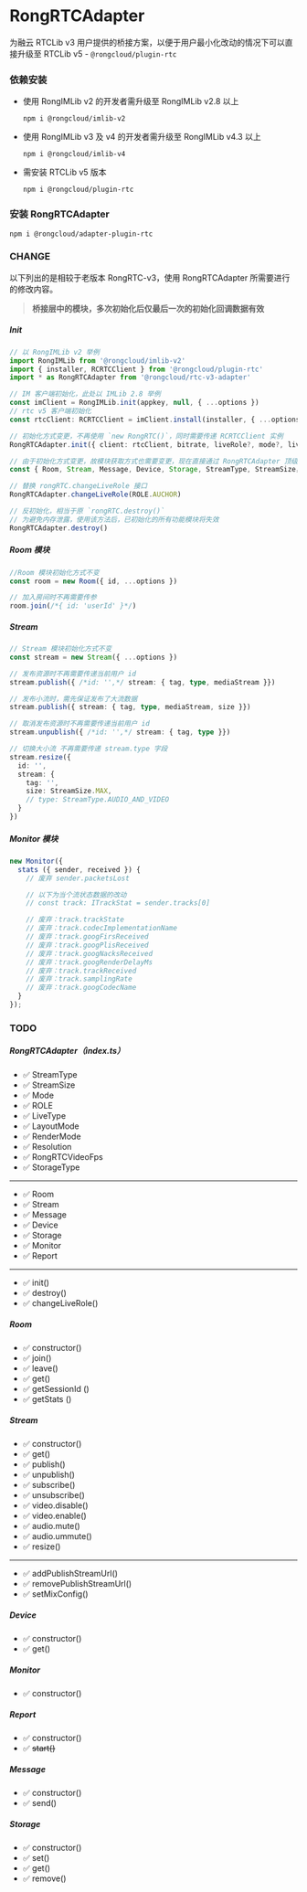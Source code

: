 # RongRTCAdapter

为融云 RTCLib v3 用户提供的桥接方案，以便于用户最小化改动的情况下可以直接升级至 RTCLib v5 - `@rongcloud/plugin-rtc`

### 依赖安装

* 使用 RongIMLib v2 的开发者需升级至 RongIMLib v2.8 以上
  ```shell
  npm i @rongcloud/imlib-v2
  ```
* 使用 RongIMLib v3 及 v4 的开发者需升级至 RongIMLib v4.3 以上
  ```shell
  npm i @rongcloud/imlib-v4
  ```
* 需安装 RTCLib v5 版本
  ```shell
  npm i @rongcloud/plugin-rtc
  ```

### 安装 RongRTCAdapter

```shell
npm i @rongcloud/adapter-plugin-rtc
```

### CHANGE

以下列出的是相较于老版本 RongRTC-v3，使用 RongRTCAdapter 所需要进行的修改内容。

> **桥接层中的模块，多次初始化后仅最后一次的初始化回调数据有效**

##### Init

```typescript
// 以 RongIMLib v2 举例
import RongIMLib from '@rongcloud/imlib-v2'
import { installer, RCRTCClient } from '@rongcloud/plugin-rtc'
import * as RongRTCAdapter from '@rongcloud/rtc-v3-adapter'

// IM 客户端初始化，此处以 IMLib 2.8 举例
const imClient = RongIMLib.init(appkey, null, { ...options })
// rtc v5 客户端初始化
const rtcClient: RCRTCClient = imClient.install(installer, { ...options })

// 初始化方式变更，不再使用 `new RongRTC()`，同时需要传递 RCRTCClient 实例
RongRTCAdapter.init({ client: rtcClient, bitrate, liveRole?, mode?, liveType? })

// 由于初始化方式变更，故模块获取方式也需要变更，现在直接通过 RongRTCAdapter 顶级变量获取
const { Room, Stream, Message, Device, Storage, StreamType, StreamSize，Mode, LiveType, ROLE } = RongRTCAdapter;

// 替换 rongRTC.changeLiveRole 接口
RongRTCAdapter.changeLiveRole(ROLE.AUCHOR)

// 反初始化，相当于原 `rongRTC.destroy()`
// 为避免内存泄露，使用该方法后，已初始化的所有功能模块将失效
RongRTCAdapter.destroy()
```

##### Room 模块

```typescript
//Room 模块初始化方式不变
const room = new Room({ id, ...options })

// 加入房间时不再需要传参
room.join(/*{ id: 'userId' }*/)
```

##### Stream

```typescript
// Stream 模块初始化方式不变
const stream = new Stream({ ...options })

// 发布资源时不再需要传递当前用户 id
stream.publish({ /*id: '',*/ stream: { tag, type, mediaStream }})

// 发布小流时，需先保证发布了大流数据
stream.publish({ stream: { tag, type, mediaStream, size }})

// 取消发布资源时不再需要传递当前用户 id
stream.unpublish({ /*id: '',*/ stream: { tag, type }})

// 切换大小流 不再需要传递 stream.type 字段
stream.resize({
  id: '',
  stream: {
    tag: '',
    size: StreamSize.MAX,
    // type: StreamType.AUDIO_AND_VIDEO
  }
})
```

##### Monitor 模块

```typescript
new Monitor({
  stats ({ sender, received }) {
    // 废弃 sender.packetsLost

    // 以下为当个流状态数据的改动
    // const track: ITrackStat = sender.tracks[0]

    // 废弃：track.trackState
    // 废弃：track.codecImplementationName
    // 废弃：track.googFirsReceived
    // 废弃：track.googPlisReceived
    // 废弃：track.googNacksReceived
    // 废弃：track.googRenderDelayMs
    // 废弃：track.trackReceived
    // 废弃：track.samplingRate
    // 废弃：track.googCodecName
  }
});
```

### TODO

##### RongRTCAdapter（index.ts）

* ✅ StreamType
* ✅ StreamSize
* ✅ Mode
* ✅ ROLE
* ✅ LiveType
* ✅ LayoutMode
* ✅ RenderMode
* ✅ Resolution
* ✅ RongRTCVideoFps
* ✅ StorageType
---
* ✅ Room
* ✅ Stream
* ✅ Message
* ✅ Device
* ✅ Storage
* ✅ Monitor
* ✅ Report
---
* ✅ init()
* ✅ destroy()
* ✅ changeLiveRole()

##### Room

* ✅ constructor()
* ✅ join()
* ✅ leave()
* ✅ get()
* ✅ getSessionId ()
* ✅ getStats ()

##### Stream

* ✅ constructor()
* ✅ get()
* ✅ publish()
* ✅ unpublish()
* ✅ subscribe()
* ✅ unsubscribe()
* ✅ video.disable()
* ✅ video.enable()
* ✅ audio.mute()
* ✅ audio.ummute()
* ✅ resize()
---
* ✅ addPublishStreamUrl()
* ✅ removePublishStreamUrl()
* ✅ setMixConfig()

##### Device

* ✅ constructor()
* ✅ get()

##### Monitor

* ✅ constructor()

##### Report

* ✅ constructor()
* ✅ ~~start()~~

##### Message

* ✅ constructor()
* ✅ send()

##### Storage

* ✅ constructor()
* ✅ set()
* ✅ get()
* ✅ remove()
